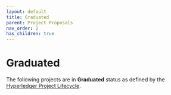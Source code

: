 ```yaml
---
layout: default
title: Graduated
parent: Project Proposals
nav_order: 2
has_children: true
---
```


# Graduated

The following projects are in **Graduated** status as defined by the [Hyperledger Project Lifecycle](https://toc.hyperledger.org/governing-documents/project-lifecycle.html).

